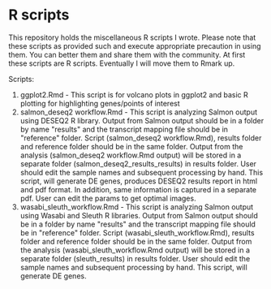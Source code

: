# R scripts

This repository holds the miscellaneous R scripts I wrote. Please note that these scripts as provided such and execute appropriate precaution in using them. You can better them and share them with the community. At first these scripts are R scripts. Eventually I will move them to Rmark up.

Scripts:
1. ggplot2.Rmd - This script is for volcano plots in ggplot2 and basic R plotting for highlighting genes/points of interest
2. salmon_deseq2 workflow.Rmd - This script is analyzing Salmon output using DESEQ2 R library. Output from Salmon output should be in a folder by name "results" and the transcript mapping file should be in "reference" folder. Script (salmon_deseq2 workflow.Rmd), results folder and reference folder should be in the same folder. Output from the analysis (salmon_deseq2 workflow.Rmd output) will be stored in a separate folder (salmon_deseq2_results_results) in results folder. User should edit the sample names and subsequent processing by hand. This script, will generate DE genes, produces DESEQ2 results report in html and pdf format. In addition, same information is captured in a separate pdf. User can edit the params to get optimal images. 
3. wasabi_sleuth_workflow.Rmd - This script is analyzing Salmon output using Wasabi and Sleuth R libraries. Output from Salmon output should be in a folder by name "results" and the transcript mapping file should be in "reference" folder. Script (wasabi_sleuth_workflow.Rmd), results folder and reference folder should be in the same folder. Output from the analysis (wasabi_sleuth_workflow.Rmd output) will be stored in a separate folder (sleuth_results) in results folder. User should edit the sample names and subsequent processing by hand. This script, will generate DE genes.

